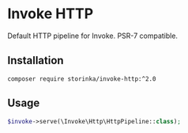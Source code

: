 # Invoke HTTP

Default HTTP pipeline for Invoke. PSR-7 compatible.

## Installation

```shell
composer require storinka/invoke-http:^2.0
```

## Usage

```php
$invoke->serve(\Invoke\Http\HttpPipeline::class);
```